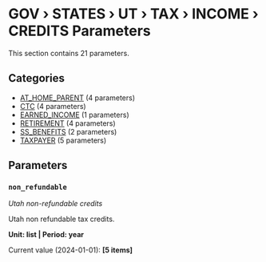# GOV › STATES › UT › TAX › INCOME › CREDITS Parameters

This section contains 21 parameters.

## Categories

- [AT_HOME_PARENT](at_home_parent/index.md) (4 parameters)
- [CTC](ctc/index.md) (4 parameters)
- [EARNED_INCOME](earned_income/index.md) (1 parameters)
- [RETIREMENT](retirement/index.md) (4 parameters)
- [SS_BENEFITS](ss_benefits/index.md) (2 parameters)
- [TAXPAYER](taxpayer/index.md) (5 parameters)

## Parameters

### `non_refundable`
*Utah non-refundable credits*

Utah non refundable tax credits.

**Unit: list | Period: year**

Current value (2024-01-01): **[5 items]**

